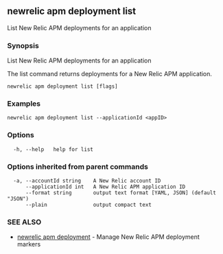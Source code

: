 ## newrelic apm deployment list

List New Relic APM deployments for an application

### Synopsis

List New Relic APM deployments for an application

The list command returns deployments for a New Relic APM application.


```
newrelic apm deployment list [flags]
```

### Examples

```
newrelic apm deployment list --applicationId <appID>
```

### Options

```
  -h, --help   help for list
```

### Options inherited from parent commands

```
  -a, --accountId string    A New Relic account ID
      --applicationId int   A New Relic APM application ID
      --format string       output text format [YAML, JSON] (default "JSON")
      --plain               output compact text
```

### SEE ALSO

* [newrelic apm deployment](newrelic_apm_deployment.md)	 - Manage New Relic APM deployment markers

